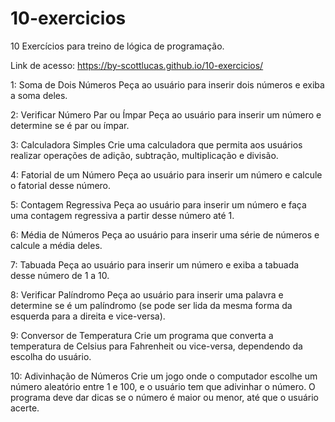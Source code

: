 # 10-exercicios
10 Exercícios para treino de lógica de programação.

Link de acesso: https://by-scottlucas.github.io/10-exercicios/

1: Soma de Dois Números
Peça ao usuário para inserir dois números e exiba a soma deles.

2: Verificar Número Par ou Ímpar
Peça ao usuário para inserir um número e determine se é par ou ímpar.

3: Calculadora Simples
Crie uma calculadora que permita aos usuários realizar operações de adição, subtração, multiplicação e divisão.

4: Fatorial de um Número
Peça ao usuário para inserir um número e calcule o fatorial desse número.

5: Contagem Regressiva
Peça ao usuário para inserir um número e faça uma contagem regressiva a partir desse número até 1.

6: Média de Números
Peça ao usuário para inserir uma série de números e calcule a média deles.

7: Tabuada
Peça ao usuário para inserir um número e exiba a tabuada desse número de 1 a 10.

8: Verificar Palíndromo
Peça ao usuário para inserir uma palavra e determine se é um palíndromo (se pode ser lida da mesma forma da esquerda para a direita e vice-versa).

9: Conversor de Temperatura
Crie um programa que converta a temperatura de Celsius para Fahrenheit ou vice-versa, dependendo da escolha do usuário.

10: Adivinhação de Números
Crie um jogo onde o computador escolhe um número aleatório entre 1 e 100, e o usuário tem que adivinhar o número. O programa deve dar dicas se o número é maior ou menor, até que o usuário acerte.
